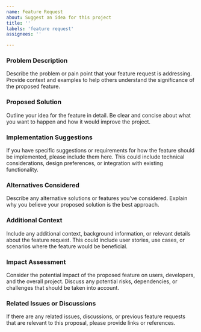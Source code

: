 ```yaml
---
name: Feature Request
about: Suggest an idea for this project
title: ''
labels: 'feature request'
assignees: ''

---
```


### Problem Description

Describe the problem or pain point that your feature request is addressing. Provide context and examples to help others understand the significance of the proposed feature.

### Proposed Solution

Outline your idea for the feature in detail. Be clear and concise about what you want to happen and how it would improve the project.

### Implementation Suggestions

If you have specific suggestions or requirements for how the feature should be implemented, please include them here. This could include technical considerations, design preferences, or integration with existing functionality.

### Alternatives Considered

Describe any alternative solutions or features you've considered. Explain why you believe your proposed solution is the best approach.

### Additional Context

Include any additional context, background information, or relevant details about the feature request. This could include user stories, use cases, or scenarios where the feature would be beneficial.

### Impact Assessment

Consider the potential impact of the proposed feature on users, developers, and the overall project. Discuss any potential risks, dependencies, or challenges that should be taken into account.

### Related Issues or Discussions

If there are any related issues, discussions, or previous feature requests that are relevant to this proposal, please provide links or references.

